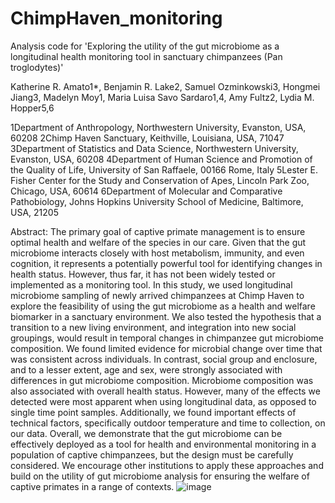 # ChimpHaven_monitoring
Analysis code for 'Exploring the utility of the gut microbiome as a longitudinal health monitoring tool in sanctuary chimpanzees (Pan troglodytes)'

Katherine R. Amato1*, Benjamin R. Lake2, Samuel Ozminkowski3, Hongmei Jiang3, Madelyn Moy1, Maria Luisa Savo Sardaro1,4, Amy Fultz2, Lydia M. Hopper5,6

1Department of Anthropology, Northwestern University, Evanston, USA, 60208
2Chimp Haven Sanctuary, Keithville, Louisiana, USA, 71047
3Department of Statistics and Data Science, Northwestern University, Evanston, USA, 60208
4Department of Human Science and Promotion of the Quality of Life, University of San Raffaele, 00166 Rome, Italy
5Lester E. Fisher Center for the Study and Conservation of Apes, Lincoln Park Zoo, Chicago, USA, 60614
6Department of Molecular and Comparative Pathobiology, Johns Hopkins University School of Medicine, Baltimore, USA, 21205


Abstract: The primary goal of captive primate management is to ensure optimal health and welfare of the species in our care. Given that the gut microbiome interacts closely with host metabolism, immunity, and even cognition, it represents a potentially powerful tool for identifying changes in health status. However, thus far, it has not been widely tested or implemented as a monitoring tool. In this study, we used longitudinal microbiome sampling of newly arrived chimpanzees at Chimp Haven to explore the feasibility of using the gut microbiome as a health and welfare biomarker in a sanctuary environment. We also tested the hypothesis that a transition to a new living environment, and integration into new social groupings, would result in temporal changes in chimpanzee gut microbiome composition. We found limited evidence for microbial change over time that was consistent across individuals. In contrast, social group and enclosure, and to a lesser extent, age and sex, were strongly associated with differences in gut microbiome composition. Microbiome composition was also associated with overall health status. However, many of the effects we detected were most apparent when using longitudinal data, as opposed to single time point samples. Additionally, we found important effects of technical factors, specifically outdoor temperature and time to collection, on our data. Overall, we demonstrate that the gut microbiome can be effectively deployed as a tool for health and environmental monitoring in a population of captive chimpanzees, but the design must be carefully considered. We encourage other institutions to apply these approaches and build on the utility of gut microbiome analysis for ensuring the welfare of captive primates in a range of contexts.
![image](https://github.com/Kramato-lab/ChimpHaven_monitoring/assets/54412528/67a85c10-c54f-4c25-91f2-6f848a642bfb)
